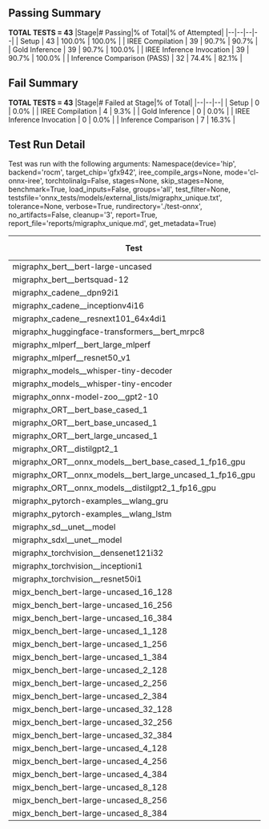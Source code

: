 ## Passing Summary

**TOTAL TESTS = 43**
|Stage|# Passing|% of Total|% of Attempted|
|--|--|--|--|
| Setup | 43 | 100.0% | 100.0% |
| IREE Compilation | 39 | 90.7% | 90.7% |
| Gold Inference | 39 | 90.7% | 100.0% |
| IREE Inference Invocation | 39 | 90.7% | 100.0% |
| Inference Comparison (PASS) | 32 | 74.4% | 82.1% |
## Fail Summary

**TOTAL TESTS = 43**
|Stage|# Failed at Stage|% of Total|
|--|--|--|
| Setup | 0 | 0.0% |
| IREE Compilation | 4 | 9.3% |
| Gold Inference | 0 | 0.0% |
| IREE Inference Invocation | 0 | 0.0% |
| Inference Comparison | 7 | 16.3% |
## Test Run Detail
Test was run with the following arguments:
Namespace(device='hip', backend='rocm', target_chip='gfx942', iree_compile_args=None, mode='cl-onnx-iree', torchtolinalg=False, stages=None, skip_stages=None, benchmark=True, load_inputs=False, groups='all', test_filter=None, testsfile='onnx_tests/models/external_lists/migraphx_unique.txt', tolerance=None, verbose=True, rundirectory='./test-onnx', no_artifacts=False, cleanup='3', report=True, report_file='reports/migraphx_unique.md', get_metadata=True)

| Test | Exit Status | Mean Benchmark Time (ms) | Notes |
|--|--|--|--|
| migraphx_bert__bert-large-uncased | PASS | 18.957533546396203 | |
| migraphx_bert__bertsquad-12 | compilation | None | |
| migraphx_cadene__dpn92i1 | PASS | 3.6661289039069547 | |
| migraphx_cadene__inceptionv4i16 | PASS | 20.037050771393947 | |
| migraphx_cadene__resnext101_64x4di1 | PASS | 4.246583196315138 | |
| migraphx_huggingface-transformers__bert_mrpc8 | PASS | 6.939886145378104 | |
| migraphx_mlperf__bert_large_mlperf | PASS | 25.745799598683206 | |
| migraphx_mlperf__resnet50_v1 | Numerics | 14.775392931575574 | |
| migraphx_models__whisper-tiny-decoder | PASS | 42.5219526560064 | |
| migraphx_models__whisper-tiny-encoder | Numerics | 105.64391899646984 | |
| migraphx_onnx-model-zoo__gpt2-10 | compilation | None | |
| migraphx_ORT__bert_base_cased_1 | PASS | 124.4171154555968 | |
| migraphx_ORT__bert_base_uncased_1 | PASS | 123.8223359816604 | |
| migraphx_ORT__bert_large_uncased_1 | PASS | 544.5096226564298 | |
| migraphx_ORT__distilgpt2_1 | PASS | 70.01008049895366 | |
| migraphx_ORT__onnx_models__bert_base_cased_1_fp16_gpu | Numerics | 66.54870608172406 | |
| migraphx_ORT__onnx_models__bert_large_uncased_1_fp16_gpu | Numerics | 340.04742186516523 | |
| migraphx_ORT__onnx_models__distilgpt2_1_fp16_gpu | Numerics | 34.470159879052325 | |
| migraphx_pytorch-examples__wlang_gru | PASS | 18.50120082381181 | |
| migraphx_pytorch-examples__wlang_lstm | PASS | 8.930067055172204 | |
| migraphx_sd__unet__model | import_model | None | |
| migraphx_sdxl__unet__model | import_model | None | |
| migraphx_torchvision__densenet121i32 | PASS | 14.061166654961802 | |
| migraphx_torchvision__inceptioni1 | PASS | 3.1834463617771633 | |
| migraphx_torchvision__resnet50i1 | PASS | 2.0536887199247746 | |
| migx_bench_bert-large-uncased_16_128 | PASS | 26.28942576731428 | |
| migx_bench_bert-large-uncased_16_256 | PASS | 37.913307269806396 | |
| migx_bench_bert-large-uncased_16_384 | Numerics | 56.46241421992372 | |
| migx_bench_bert-large-uncased_1_128 | PASS | 12.344680207342593 | |
| migx_bench_bert-large-uncased_1_256 | PASS | 13.237477223013052 | |
| migx_bench_bert-large-uncased_1_384 | PASS | 18.9284860085159 | |
| migx_bench_bert-large-uncased_2_128 | PASS | 12.644739785519915 | |
| migx_bench_bert-large-uncased_2_256 | PASS | 19.013474236015934 | |
| migx_bench_bert-large-uncased_2_384 | PASS | 19.666750182363167 | |
| migx_bench_bert-large-uncased_32_128 | PASS | 37.38380872170653 | |
| migx_bench_bert-large-uncased_32_256 | PASS | 71.89047019928692 | |
| migx_bench_bert-large-uncased_32_384 | Numerics | 117.07005272102025 | |
| migx_bench_bert-large-uncased_4_128 | PASS | 18.97171724101042 | |
| migx_bench_bert-large-uncased_4_256 | PASS | 19.84721523753944 | |
| migx_bench_bert-large-uncased_4_384 | PASS | 22.997553525392405 | |
| migx_bench_bert-large-uncased_8_128 | PASS | 19.959026178167687 | |
| migx_bench_bert-large-uncased_8_256 | PASS | 26.454700999260865 | |
| migx_bench_bert-large-uncased_8_384 | PASS | 32.51765970013697 | |
